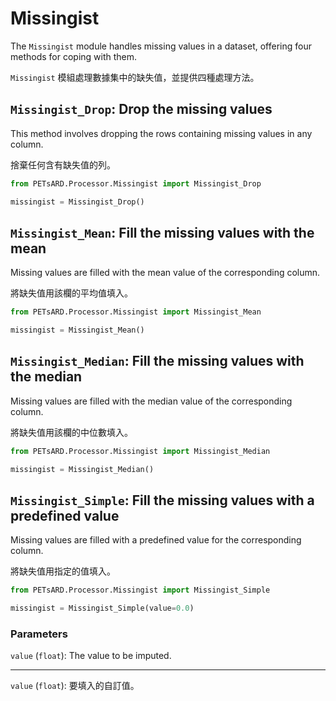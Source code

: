 # Missingist

The `Missingist` module handles missing values in a dataset, offering four methods for coping with them.

`Missingist` 模組處理數據集中的缺失值，並提供四種處理方法。

## `Missingist_Drop`: Drop the missing values

This method involves dropping the rows containing missing values in any column.

捨棄任何含有缺失值的列。

```python
from PETsARD.Processor.Missingist import Missingist_Drop

missingist = Missingist_Drop()
```

## `Missingist_Mean`: Fill the missing values with the mean

Missing values are filled with the mean value of the corresponding column.

將缺失值用該欄的平均值填入。

```python
from PETsARD.Processor.Missingist import Missingist_Mean

missingist = Missingist_Mean()
```

## `Missingist_Median`: Fill the missing values with the median

Missing values are filled with the median value of the corresponding column.

將缺失值用該欄的中位數填入。

```python
from PETsARD.Processor.Missingist import Missingist_Median

missingist = Missingist_Median()
```

## `Missingist_Simple`: Fill the missing values with a predefined value

Missing values are filled with a predefined value for the corresponding column.

將缺失值用指定的值填入。

```python
from PETsARD.Processor.Missingist import Missingist_Simple

missingist = Missingist_Simple(value=0.0)
```

### Parameters
`value` (`float`): The value to be imputed.

---
`value` (`float`): 要填入的自訂值。